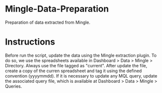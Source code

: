 # Mingle-Data-Preparation
Preparation of data extracted from Mingle.

# Instructions
Before run the script, update the data using the Mingle extraction plugin. To do so, we use the spreadsheets available in Dashboard > Data > Mingle > Directory.
Always use the file tagged as "current". After update the file, create a copy of the curren spreadsheet and tag it using the defined convention (yyyymmdd).
If it is necessary to update any MQL query, update the associated query file, which is available at Dashboard > Data > Mingle > Queries.
